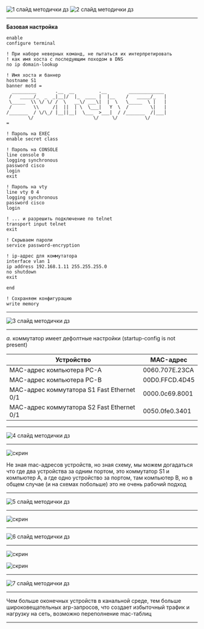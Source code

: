 

![1 слайд методички дз](images/task/01.png)
![2 слайд методички дз](images/task/02.png)

---

**Базовая настройка**

```
enable
configure terminal

! При наборе неверных команд, не пытаться их интерпретировать
! как имя хоста с последующим походом в DNS
no ip domain-lookup

! Имя хоста и баннер
hostname S1
banner motd = 
  _________       .__  __         .__        _____________ 
 /   _____/_  _  _|__|/  |_  ____ |  |__    /   _____/_   |
 \_____  \\ \/ \/ /  \   __\/ ___\|  |  \   \_____  \ |   |
 /        \\     /|  ||  | \  \___|   Y  \  /        \|   |
/_______  / \/\_/ |__||__|  \___  >___|  / /_______  /|___|
        \/                      \/     \/          \/      
=

! Пароль на EXEC
enable secret class

! Пароль на CONSOLE
line console 0
logging synchronous
password cisco
login
exit

! Пароль на vty
line vty 0 4
logging synchronous
password cisco
login

! ... и разрешить подключение по telnet
transport input telnet
exit

! Скрываем пароли
service password-encryption

! ip-адрес для коммутатора
interface vlan 1
ip address 192.168.1.11 255.255.255.0
no shutdown
exit

end

! Сохраняем конфигурацию
write memory
```

---

![3 слайд методички дз](images/task/03.png)

---

*a.* коммутатор имеет дефолтные настройки (startup-config is not present)

| Устройство                                 | MAC-адрес           |
|--------------------------------------------|---------------------|
| MAC-адрес компьютера PC-A                  | 0060.707E.23CA      |
| MAC-адрес компьютера PC-B                  | 00D0.FFCD.4D45      |
| МАС-адрес коммутатора S1 Fast Ethernet 0/1 | 0000.0c69.8001      |
| МАС-адрес коммутатора S2 Fast Ethernet 0/1 | 0050.0fe0.3401      |

---

![4 слайд методички дз](images/task/04.png)

---

![скрин](images/reports/2.png)

Не зная mac-адресов устройств, но зная схему, мы можем догадаться что где два устройства за одним портом, это коммутатор S1 и компьютер А, а где одно устройство за портом, там компьютер B, но в общем случае (и на схемах побольше) это не очень рабочий подход

---

![5 слайд методички дз](images/task/05.png)

---

![скрин](images/reports/3.png)

---

![6 слайд методички дз](images/task/06.png)

----

![скрин](images/reports/4-ab.png)

![скрин](images/reports/4-c.png)

----

![7 слайд методички дз](images/task/07.png)

---

Чем больше оконечных устройств в канальной среде, тем больше широковещательных arp-запросов, что создает избыточный трафик и нагрузку на сеть, возможно переполнение mac-таблиц

---